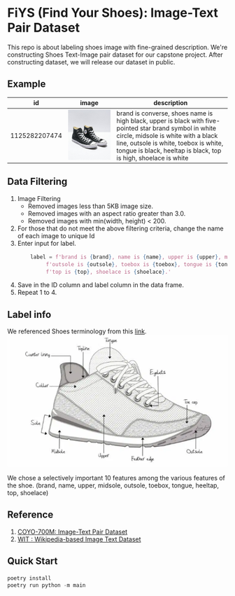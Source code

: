 # FiYS (Find Your Shoes): Image-Text Pair Dataset 
This repo is about labeling shoes image with fine-grained description.
We're constructing Shoes Text-Image pair dataset for our capstone project.
After constructing dataset, we will release our dataset in public.

## Example
| id            | image                      | description                                                                                                                                                                                                                                               |
|---------------|----------------------------|-----------------------------------------------------------------------------------------------------------------------------------------------------------------------------------------------------------------------------------------------------------|
| 1125282207474 | ![image](img/High_b_1.jpg) | brand is converse, shoes name is high black, upper is black with five-pointed star brand symbol in white circle, midsole is white with a black line, outsole is white, toebox is white, tongue is black, heeltap is black, top is high, shoelace is white |

## Data Filtering
 1. Image Filtering
    - Removed images less than 5KB image size.
    - Removed images with an aspect ratio greater than 3.0.
    - Removed images with min(width, height) < 200.
2. For those that do not meet the above filtering criteria, change the name of each image to unique Id
3. Enter input for label.
   ```python
       label = f'brand is {brand}, name is {name}, upper is {upper}, midsole is {midsole},' \
            f'outsole is {outsole}, toebox is {toebox}, tongue is {tongue}, heeltap is {heeltap},' \
            f'top is {top}, shoelace is {shoelace}.'
   ```
4. Save in the ID column and label column in the data frame.
5. Repeat 1 to 4.

## Label info
We referenced Shoes terminology from this [link](https://www.shoeguide.org/shoe_anatomy/).
![image](img/shoes_feature.png)

We chose a selectively important 10 features among the various features of the shoe.
(brand, name, upper, midsole, outsole, toebox, tongue, heeltap, top, shoelace)

## Reference
1. [COYO-700M: Image-Text Pair Dataset](https://github.com/kakaobrain/coyo-dataset)
2. [WIT : Wikipedia-based Image Text Dataset](https://github.com/google-research-datasets/wit)


## Quick Start
```python
poetry install
poetry run python -m main
```
